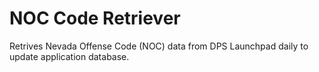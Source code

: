 # NOC Code Retriever
Retrives Nevada Offense Code (NOC) data from DPS Launchpad daily to update application database.
